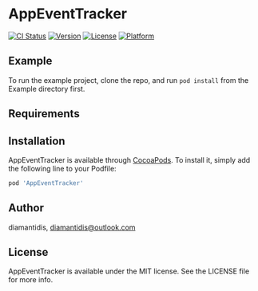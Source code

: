 # AppEventTracker

[![CI Status](https://img.shields.io/travis/diamantidis/AppEventTracker.svg?style=flat)](https://travis-ci.org/diamantidis/AppEventTracker)
[![Version](https://img.shields.io/cocoapods/v/AppEventTracker.svg?style=flat)](https://cocoapods.org/pods/AppEventTracker)
[![License](https://img.shields.io/cocoapods/l/AppEventTracker.svg?style=flat)](https://cocoapods.org/pods/AppEventTracker)
[![Platform](https://img.shields.io/cocoapods/p/AppEventTracker.svg?style=flat)](https://cocoapods.org/pods/AppEventTracker)

## Example

To run the example project, clone the repo, and run `pod install` from the Example directory first.

## Requirements

## Installation

AppEventTracker is available through [CocoaPods](https://cocoapods.org). To install
it, simply add the following line to your Podfile:

```ruby
pod 'AppEventTracker'
```

## Author

diamantidis, diamantidis@outlook.com

## License

AppEventTracker is available under the MIT license. See the LICENSE file for more info.
